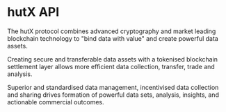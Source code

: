 # hutX API

The hutX protocol combines advanced cryptography and market leading blockchain technology to "bind data with value" and create powerful data assets. 

Creating secure and transferable data assets with a tokenised blockchain settlement layer allows more efficient data collection, transfer, trade and analysis. 

Superior and standardised data management, incentivised data collection and sharing drives formation of powerful data sets, analysis, insights, and actionable commercial outcomes.


